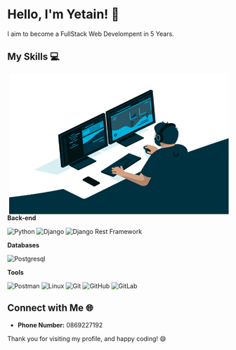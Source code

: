 # Hello, I'm Yetain! 👋

I aim to become a FullStack Web Develompent in 5 Years.

## My Skills 💻


<img align="right" alt="GIF" src="https://github.com/DJWOMS/DJWOMS/blob/main/code.gif?raw=true" width="500" height="320" />

**Back-end**

![Python](https://img.shields.io/badge/-Python-black?style=flat-square&logo=Python)
![Django](https://img.shields.io/badge/-Django-0aad48?style=flat-square&logo=Django)
![Django Rest Framework](https://img.shields.io/badge/DRF-red?style=flat-square&logo=Django)

**Databases**

![Postgresql](https://img.shields.io/badge/-Postgresql-%232c3e50?style=flat-square&logo=Postgresql)


**Tools**

![Postman](https://img.shields.io/badge/Postman-FCA121?style=flat-square&logo=postman)
![Linux](https://img.shields.io/badge/Linux-black?style=flat-square&logo=linux)
![Git](https://img.shields.io/badge/-Git-black?style=flat-square&logo=git)
![GitHub](https://img.shields.io/badge/-GitHub-181717?style=flat-square&logo=github)
![GitLab](https://img.shields.io/badge/-GitLab-FCA121?style=flat-square&logo=gitlab)











## Connect with Me 🌐
- **Phone Number:** 0869227192

Thank you for visiting my profile, and happy coding! 😄
